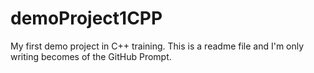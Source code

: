 # demoProject1CPP
My first demo project in C++ training.
This is a readme file and I'm only writing becomes of the GitHub Prompt.
